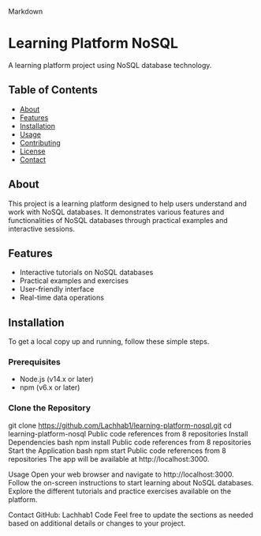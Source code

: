 
Markdown
# Learning Platform NoSQL

A learning platform project using NoSQL database technology.

## Table of Contents

- [About](#about)
- [Features](#features)
- [Installation](#installation)
- [Usage](#usage)
- [Contributing](#contributing)
- [License](#license)
- [Contact](#contact)

## About

This project is a learning platform designed to help users understand and work with NoSQL databases. It demonstrates various features and functionalities of NoSQL databases through practical examples and interactive sessions.

## Features

- Interactive tutorials on NoSQL databases
- Practical examples and exercises
- User-friendly interface
- Real-time data operations

## Installation

To get a local copy up and running, follow these simple steps.

### Prerequisites

- Node.js (v14.x or later)
- npm (v6.x or later)

### Clone the Repository
git clone https://github.com/Lachhab1/learning-platform-nosql.git
cd learning-platform-nosql
Public code references from 8 repositories
Install Dependencies
bash
npm install
Public code references from 8 repositories
Start the Application
bash
npm start
Public code references from 8 repositories
The app will be available at http://localhost:3000.

Usage
Open your web browser and navigate to http://localhost:3000.
Follow the on-screen instructions to start learning about NoSQL databases.
Explore the different tutorials and practice exercises available on the platform.

Contact
GitHub: Lachhab1
Code
Feel free to update the sections as needed based on additional details or changes to your project.
